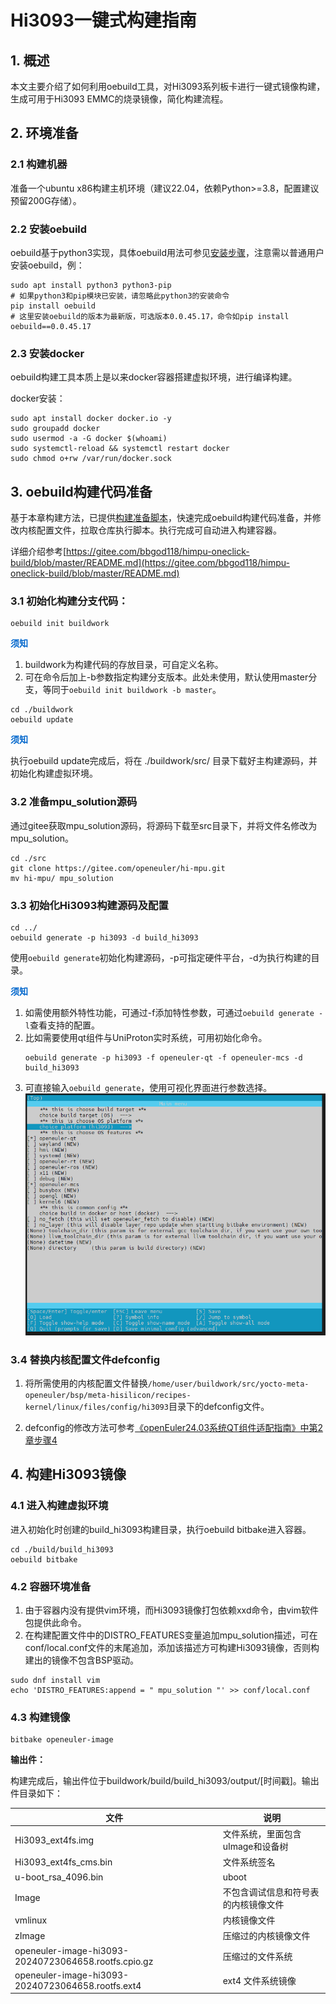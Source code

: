# Hi3093一键式构建指南

## 1. 概述

本文主要介绍了如何利用oebuild工具，对Hi3093系列板卡进行一键式镜像构建，生成可用于Hi3093 EMMC的烧录镜像，简化构建流程。

## 2. 环境准备

### 2.1 构建机器

准备一个ubuntu x86构建主机环境（建议22.04，依赖Python>=3.8，配置建议预留200G存储）。

### 2.2 安装oebuild

oebuild基于python3实现，具体oebuild用法可参见[安装步骤](https://embedded.pages.openeuler.org/master/oebuild/userguide/install/index.html#oebuild-install)，注意需以普通用户安装oebuild，例：

```shell
sudo apt install python3 python3-pip
# 如果python3和pip模块已安装，请忽略此python3的安装命令
pip install oebuild
# 这里安装oebuild的版本为最新版，可选版本0.0.45.17，命令如pip install oebuild==0.0.45.17
```

### 2.3 安装docker

oebuild构建工具本质上是以来docker容器搭建虚拟环境，进行编译构建。

docker安装：

```shell
sudo apt install docker docker.io -y
sudo groupadd docker
sudo usermod -a -G docker $(whoami)
sudo systemctl-reload && systemctl restart docker
sudo chmod o+rw /var/run/docker.sock
```

## 3. oebuild构建代码准备

基于本章构建方法，已提供[构建准备脚本](https://gitee.com/bbgod118/himpu-oneclick-build)，快速完成oebuild构建代码准备，并修改内核配置文件，拉取仓库执行脚本。执行完成可自动进入构建容器。

详细介绍参考[https://gitee.com/bbgod118/himpu-oneclick-build/blob/master/README.md](https://gitee.com/bbgod118/himpu-oneclick-build/blob/master/README.md)

### 3.1 初始化构建分支代码：

```shell
oebuild init buildwork
```

<span style="color:#0066cc;">**须知**</span>

1. buildwork为构建代码的存放目录，可自定义名称。
2. 可在命令后加上-b参数指定构建分支版本。此处未使用，默认使用master分支，等同于`oebuild init buildwork -b master`。

```shell
cd ./buildwork
oebuild update
```
<span style="color:#0066cc;">**须知**</span>

执行oebuild update完成后，将在 ./buildwork/src/ 目录下载好主构建源码，并初始化构建虚拟环境。

### 3.2 准备mpu_solution源码

通过gitee获取mpu_solution源码，将源码下载至src目录下，并将文件名修改为mpu_solution。

```shell
cd ./src
git clone https://gitee.com/openeuler/hi-mpu.git
mv hi-mpu/ mpu_solution
```

### 3.3 初始化Hi3093构建源码及配置

```shell
cd ../
oebuild generate -p hi3093 -d build_hi3093
```

使用`oebuild generate`初始化构建源码，-p可指定硬件平台，-d为执行构建的目录。

<span style="color:#0066cc;">**须知**</span>
1. 如需使用额外特性功能，可通过-f添加特性参数，可通过`oebuild generate -l`查看支持的配置。
2. 比如需要使用qt组件与UniProton实时系统，可用初始化命令。
    ```shell
    oebuild generate -p hi3093 -f openeuler-qt -f openeuler-mcs -d build_hi3093
    ```
3. 可直接输入`oebuild generate`，使用可视化界面进行参数选择。
    ![alt text](./images/Hi3093一键式构建指南/image.png)

### 3.4 替换内核配置文件defconfig

1. 将所需使用的内核配置文件替换`/home/user/buildwork/src/yocto-meta-openeuler/bsp/meta-hisilicon/recipes-kernel/linux/files/config/hi3093`目录下的defconfig文件。

2. defconfig的修改方法可参考[《openEuler24.03系统QT组件适配指南》中第2章步骤4](./openEuler24.03系统QT组件适配指南.md#步骤4-修改内核配置文件defconfig)

## 4. 构建Hi3093镜像

### 4.1 进入构建虚拟环境

进入初始化时创建的build_hi3093构建目录，执行oebuild bitbake进入容器。
```shell
cd ./build/build_hi3093
oebuild bitbake
```

### 4.2 容器环境准备

1. 由于容器内没有提供vim环境，而Hi3093镜像打包依赖xxd命令，由vim软件包提供此命令。
2. 在构建配置文件中的DISTRO_FEATURES变量追加mpu_solution描述，可在conf/local.conf文件的末尾追加，添加该描述方可构建Hi3093镜像，否则构建出的镜像不包含BSP驱动。

```shell
sudo dnf install vim
echo 'DISTRO_FEATURES:append = " mpu_solution "' >> conf/local.conf
```

### 4.3 构建镜像

```shell
bitbake openeuler-image
```

**输出件：**

构建完成后，输出件位于buildwork/build/build_hi3093/output/[时间戳]。输出件目录如下：

| 文件 | 说明 |
|--|--|
| Hi3093_ext4fs.img | 文件系统，里面包含uImage和设备树 |
| Hi3093_ext4fs_cms.bin | 文件系统签名 |
| u-boot_rsa_4096.bin | uboot |
| Image | 不包含调试信息和符号表的内核镜像文件 |
| vmlinux | 内核镜像文件 |
| zImage | 压缩过的内核镜像文件 |
| openeuler-image-hi3093-20240723064658.rootfs.cpio.gz | 压缩过的文件系统 |
| openeuler-image-hi3093-20240723064658.rootfs.ext4 | ext4 文件系统镜像 |
